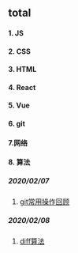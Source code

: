## total

#### 1. JS

#### 2. CSS

#### 3. HTML

#### 4. React

#### 5. Vue

#### 6. git

#### 7.网络

#### 8. 算法

#####  2020/02/07

1. [git常用操作回顾](前端学习/git/git.md)

##### 2020/02/08

1. [diff算法](前端学习/React/diff.md)